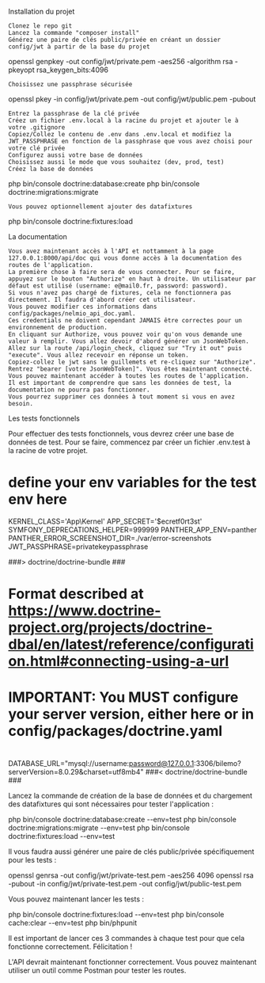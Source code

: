 Installation du projet

    Clonez le repo git
    Lancez la commande "composer install"
    Générez une paire de clés public/privée en créant un dossier config/jwt à partir de la base du projet

openssl genpkey -out config/jwt/private.pem -aes256 -algorithm rsa -pkeyopt rsa_keygen_bits:4096

    Choisissez une passphrase sécurisée

openssl pkey -in config/jwt/private.pem -out config/jwt/public.pem -pubout

    Entrez la passphrase de la clé privée
    Créez un fichier .env.local à la racine du projet et ajouter le à votre .gitignore
    Copiez/Collez le contenu de .env dans .env.local et modifiez la JWT_PASSPHRASE en fonction de la passphrase que vous avez choisi pour votre clé privée
    Configurez aussi votre base de données
    Choisissez aussi le mode que vous souhaitez (dev, prod, test)
    Créez la base de données

php bin/console doctrine:database:create
php bin/console doctrine:migrations:migrate

    Vous pouvez optionnellement ajouter des datafixtures

php bin/console doctrine:fixtures:load

La documentation

    Vous avez maintenant accès à l'API et nottamment à la page 127.0.0.1:8000/api/doc qui vous donne accès à la documentation des routes de l'application.
    La première chose à faire sera de vous connecter. Pour se faire, appuyez sur le bouton "Authorize" en haut à droite. Un utilisateur par défaut est utilisé (username: e@mail0.fr, password: password).
    Si vous n'avez pas chargé de fixtures, cela ne fonctionnera pas directement. Il faudra d'abord créer cet utilisateur.
    Vous pouvez modifier ces informations dans config/packages/nelmio_api_doc.yaml.
    Ces credentials ne doivent cependant JAMAIS être correctes pour un environnement de production.
    En cliquant sur Authorize, vous pouvez voir qu'on vous demande une valeur à remplir. Vous allez devoir d'abord générer un JsonWebToken.
    Allez sur la route /api/login_check, cliquez sur "Try it out" puis "execute". Vous allez recevoir en réponse un token.
    Copiez-collez le jwt sans le guillemets et re-cliquez sur "Authorize". Rentrez "bearer [votre JsonWebToken]". Vous êtes maintenant connecté.
    Vous pouvez maintenant accéder à toutes les routes de l'application. Il est important de comprendre que sans les données de test, la documentation ne pourra pas fonctionner.
    Vous pourrez supprimer ces données à tout moment si vous en avez besoin.

Les tests fonctionnels

Pour effectuer des tests fonctionnels, vous devrez créer une base de données de test.
Pour se faire, commencez par créer un fichier .env.test à la racine de votre projet.

# define your env variables for the test env here
KERNEL_CLASS='App\Kernel'
APP_SECRET='$ecretf0rt3st'
SYMFONY_DEPRECATIONS_HELPER=999999
PANTHER_APP_ENV=panther
PANTHER_ERROR_SCREENSHOT_DIR=./var/error-screenshots
JWT_PASSPHRASE=privatekeypassphrase

###> doctrine/doctrine-bundle ###
# Format described at https://www.doctrine-project.org/projects/doctrine-dbal/en/latest/reference/configuration.html#connecting-using-a-url
# IMPORTANT: You MUST configure your server version, either here or in config/packages/doctrine.yaml
#
DATABASE_URL="mysql://username:password@127.0.0.1:3306/bilemo?serverVersion=8.0.29&charset=utf8mb4"
###< doctrine/doctrine-bundle ###

Lancez la commande de création de la base de données et du chargement des datafixtures qui sont nécessaires pour tester l'application :

php bin/console doctrine:database:create --env=test
php bin/console doctrine:migrations:migrate --env=test
php bin/console doctrine:fixtures:load --env=test

Il vous faudra aussi générer une paire de clés public/privée spécifiquement pour les tests :

openssl genrsa -out config/jwt/private-test.pem -aes256 4096
openssl rsa -pubout -in config/jwt/private-test.pem -out config/jwt/public-test.pem

Vous pouvez maintenant lancer les tests :

php bin/console doctrine:fixtures:load --env=test
php bin/console cache:clear --env=test
php bin/phpunit

Il est important de lancer ces 3 commandes à chaque test pour que cela fonctionne correctement.
Félicitation !

L'API devrait maintenant fonctionner correctement. Vous pouvez maintenant utiliser un outil comme Postman pour tester les routes.
